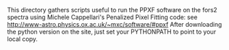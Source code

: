 This directory gathers scripts useful to run the PPXF software on the fors2 spectra using Michele Cappellari's Penalized Pixel Fitting code: see http://www-astro.physics.ox.ac.uk/~mxc/software/#ppxf
After downloading the python version on the site, just set your PYTHONPATH to point to your local copy.
 
